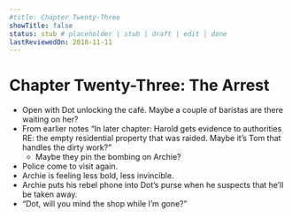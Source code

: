 ```yaml
---
#title: Chapter Twenty-Three
showTitle: false
status: stub # placeholder | stub | draft | edit | done
lastReviewedOn: 2018-11-11
---
```


# Chapter Twenty-Three: The Arrest

* Open with Dot unlocking the café. Maybe a couple of baristas are there waiting on her?
* From earlier notes “In later chapter: Harold gets evidence to authorities RE: the empty residential property that was raided. Maybe it’s Tom that handles the dirty work?”
  * Maybe they pin the bombing on Archie?
* Police come to visit again.
* Archie is feeling less bold, less invincible.
* Archie puts his rebel phone into Dot’s purse when he suspects that he’ll be taken away.
* “Dot, will you mind the shop while I’m gone?”
